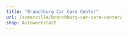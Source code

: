 ```yaml
---
title: "Branchburg Car Care Center"
url: /somerville/branchburg-car-care-center/
shop: Autowerkstatt
---
```

